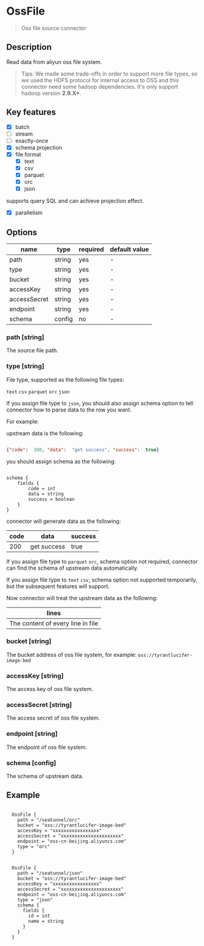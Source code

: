 # OssFile

> Oss file source connector

## Description

Read data from aliyun oss file system.

> Tips: We made some trade-offs in order to support more file types, so we used the HDFS protocol for internal access to OSS and this connector need some hadoop dependencies. 
> It's only support hadoop version **2.9.X+**.

## Key features

- [x] batch
- [ ] stream
- [ ] exactly-once
- [x] schema projection
- [x] file format
    - [x] text
    - [x] csv
    - [x] parquet
    - [x] orc
    - [x] json

supports query SQL and can achieve projection effect.

- [x] parallelism

## Options

| name         | type   | required | default value |
|--------------|--------|----------|---------------|
| path         | string | yes      | -             |
| type         | string | yes      | -             |
| bucket       | string | yes      | -             |
| accessKey    | string | yes      | -             |
| accessSecret | string | yes      | -             |
| endpoint     | string | yes      | -             |
| schema       | config | no       | -             |

### path [string]

The source file path.

### type [string]

File type, supported as the following file types:

`text` `csv` `parquet` `orc` `json`

If you assign file type to `json`, you should also assign schema option to tell connector how to parse data to the row you want.

For example:

upstream data is the following:

```json

{"code":  200, "data":  "get success", "success":  true}

```

you should assign schema as the following:

```hocon

schema {
    fields {
        code = int
        data = string
        success = boolean
    }
}

```

connector will generate data as the following:

| code | data        | success |
|------|-------------|---------|
| 200  | get success | true    |

If you assign file type to `parquet` `orc`, schema option not required, connector can find the schema of upstream data automatically.

If you assign file type to `text` `csv`, schema option not supported temporarily, but the subsequent features will support.

Now connector will treat the upstream data as the following:

| lines                             |
|-----------------------------------|
| The content of every line in file |

### bucket [string]

The bucket address of oss file system, for example: `oss://tyrantlucifer-image-bed`

### accessKey [string]

The access key of oss file system.

### accessSecret [string]

The access secret of oss file system.

### endpoint [string]

The endpoint of oss file system.

### schema [config]

The schema of upstream data.

## Example

```hocon

  OssFile {
    path = "/seatunnel/orc"
    bucket = "oss://tyrantlucifer-image-bed"
    accessKey = "xxxxxxxxxxxxxxxxx"
    accessSecret = "xxxxxxxxxxxxxxxxxxxxxx"
    endpoint = "oss-cn-beijing.aliyuncs.com"
    type = "orc"
  }

```

```hocon

  OssFile {
    path = "/seatunnel/json"
    bucket = "oss://tyrantlucifer-image-bed"
    accessKey = "xxxxxxxxxxxxxxxxx"
    accessSecret = "xxxxxxxxxxxxxxxxxxxxxx"
    endpoint = "oss-cn-beijing.aliyuncs.com"
    type = "json"
    schema {
      fields {
        id = int 
        name = string
      }
    }
  }

```